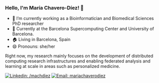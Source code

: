 ### Hello, I'm María Chavero-Díez! 👋

- 🔭 I’m currently working as a Bioinformatician and Biomedical Sciences PhD researcher 
- 🏢 Currently at the Barcelona Supercomputing Center and University of Barcelona.
- 🏠 Living in Barcelona, Spain
- 😄 Pronouns: she/her

Right now, my research mainly focuses on the development of distributed computing research infrastructures and enabling federated analysis and learning at scale in areas such as personalized medicine.

[![Linkedin: /machdiez](https://img.shields.io/badge/-Linkedin-blue?style=flat&logo=Linkedin&link=https://www.linkedin.com/in/pabsanji/)](https://www.linkedin.com/in/machdiez/)
[![Email: mariachaverodiez](https://img.shields.io/badge/-Email-gray?style=flat&logo=Minutemailer&logoColor=white)](mailto:mariachaverodiez@gmail.com)
